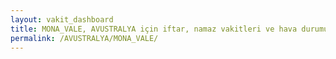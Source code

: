```yaml
---
layout: vakit_dashboard
title: MONA_VALE, AVUSTRALYA için iftar, namaz vakitleri ve hava durumu - ilçe/eyalet seç
permalink: /AVUSTRALYA/MONA_VALE/
---
```


<script type="text/javascript">
  var GLOBAL_COUNTRY = 'AVUSTRALYA';
  var GLOBAL_CITY = 'MONA_VALE';
  var GLOBAL_STATE = '';
  var lat = 72;
  var lon = 21;
</script>
